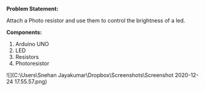 **Problem Statement:**

Attach a Photo resistor and use them to control the brightness of a led.

**Components:**
1. Arduino UNO
2. LED
3. Resistors
4. Photoresistor 

![](C:\Users\Snehan Jayakumar\Dropbox\Screenshots\Screenshot 2020-12-24 17.55.57.png)


